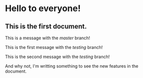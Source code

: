 # Hello to everyone!

## This is the first document.

This is a message with the *master* branch!

This is the first message with the *testing* branch!

This is the second message with the *testing* branch!

And why not, I'm writting something to see the new features in the document.
